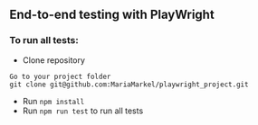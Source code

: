 ## End-to-end testing with PlayWright
### **To run all tests:**
* Clone repository
```
Go to your project folder
git clone git@github.com:MariaMarkel/playwright_project.git

```
* Run `npm install`
* Run `npm run test` to run all tests
